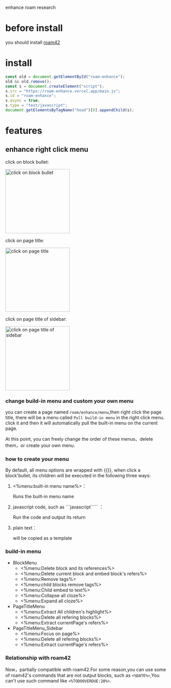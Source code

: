 enhance roam research

# before install

you should install [roam42](https://roamresearch.com/#/app/roamhacker/page/jI-X_cwaf)

# install

```js
const old = document.getElementById("roam-enhance");
old && old.remove();
const s = document.createElement("script");
s.src = "https://roam-enhance.vercel.app/main.js";
s.id = "roam-enhance";
s.async = true;
s.type = "text/javascript";
document.getElementsByTagName("head")[0].appendChild(s);
```

# features

## enhance right click menu

click on block bullet:

<img src="http://github.com/yoyooyooo/roam-enhance/blob/master/images/1.png?raw=true" width="200" alt="click on block bullet"/>

click on page title:

<img src="http://github.com/yoyooyooo/roam-enhance/blob/master/images/2.png?raw=true" width="200" alt="click on page title"/>

click on page title of sidebar:

<img src="http://github.com/yoyooyooo/roam-enhance/blob/master/images/3.png?raw=true" width="200" alt="click on page title of sidebar"/>

### change build-in menu and custom your own menu

you can create a page named `roam/enhance/menu`,then right click the page title, there will be a menu called `Pull build-in menu` in the right click menu.
click it and then it will automatically pull the built-in menu on the current page.

At this point, you can freely change the order of these menus、delete them，or create your own menu.

### how to create your menu

By default, all menu options are wrapped with {{}}, when click a block'bullet, its children will be executed in the following three ways:

1. <%menu:built-in menu name%>：

   Runs the built-in menu name

2. javascript code, such as ```javascript````` ：

   Run the code and output its return

3. plain text：

   will be copied as a template

### build-in menu

- BlockMenu
  - <%menu:Delete block and its references%>
  - <%menu:Delete current block and embed block's refers%>
  - <%menu:Remove tags%>
  - <%menu:child blocks remove tags%>
  - <%menu:Child embed to text%>
  - <%menu:Collapse all cloze%>
  - <%menu:Expand all cloze%>
- PageTitleMenu
  - <%menu:Extract All children's highlight%>
  - <%menu:Delete all refering blocks%>
  - <%menu:Extract currentPage's refers%>
- PageTitleMenu_Sidebar
  - <%menu:Focus on page%>
  - <%menu:Delete all refering blocks%>
  - <%menu:Extract currentPage's refers%>

### Relationship with roam42

Now，partially compatible with roam42.For some reason,you can use some of roam42's commands that are not output blocks, such as `<%DATE%>`,You can't use such command like `<%TODOOVERDUE:20%>`.
